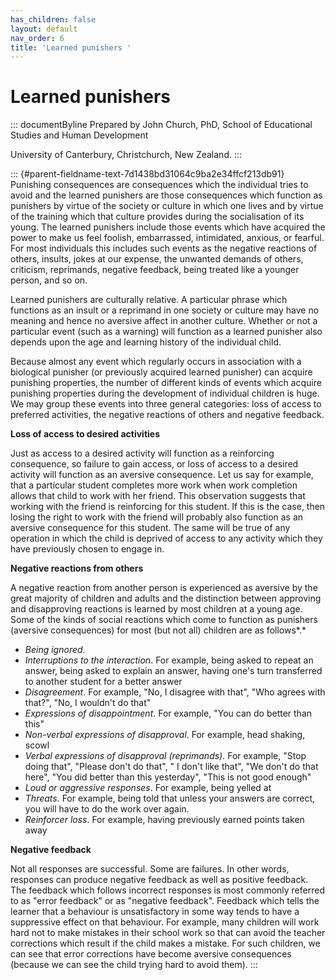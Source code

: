 ```yaml
---
has_children: false
layout: default
nav_order: 6
title: 'Learned punishers '
---
```

# Learned punishers 


::: documentByline
Prepared by John Church, PhD, School of Educational Studies and Human
Development

University of Canterbury, Christchurch, New Zealand.
:::

::: {#parent-fieldname-text-7d1438bd31064c9ba2e34ffcf213db91}
Punishing consequences are consequences which the individual tries to
avoid and the learned punishers are those consequences which function as
punishers by virtue of the society or culture in which one lives and by
virtue of the training which that culture provides during the
socialisation of its young. The learned punishers include those events
which have acquired the power to make us feel foolish, embarrassed,
intimidated, anxious, or fearful. For most individuals this includes
such events as the negative reactions of others, insults, jokes at our
expense, the unwanted demands of others, criticism, reprimands, negative
feedback, being treated like a younger person, and so on.

Learned punishers are culturally relative. A particular phrase which
functions as an insult or a reprimand in one society or culture may have
no meaning and hence no aversive affect in another culture. Whether or
not a particular event (such as a warning) will function as a learned
punisher also depends upon the age and learning history of the
individual child.

Because almost any event which regularly occurs in association with a
biological punisher (or previously acquired learned punisher) can
acquire punishing properties, the number of different kinds of events
which acquire punishing properties during the development of individual
children is huge. We may group these events into three general
categories: loss of access to preferred activities, the negative
reactions of others and negative feedback.

**Loss of access to desired activities**

Just as access to a desired activity will function as a reinforcing
consequence, so failure to gain access, or loss of access to a desired
activity will function as an aversive consequence. Let us say for
example, that a particular student completes more work when work
completion allows that child to work with her friend. This observation
suggests that working with the friend is reinforcing for this student.
If this is the case, then losing the right to work with the friend will
probably also function as an aversive consequence for this student. The
same will be true of any operation in which the child is deprived of
access to any activity which they have previously chosen to engage in.

**Negative reactions from others**

A negative reaction from another person is experienced as aversive by
the great majority of children and adults and the distinction between
approving and disapproving reactions is learned by most children at a
young age. Some of the kinds of social reactions which come to function
as punishers (aversive consequences) for most (but not all) children are
as follows*.*

-   *Being ignored.*
-   *Interruptions to the interaction*. For example, being asked to
    repeat an answer, being asked to explain an answer, having one\'s
    turn transferred to another student for a better answer
-   *Disagreement*. For example, "No, I disagree with that", "Who agrees
    with that?", "No, I wouldn\'t do that"
-   *Expressions of disappointment*. For example, "You can do better
    than this"
-   *Non-verbal expressions of disapproval*. For example, head shaking,
    scowl
-   *Verbal expressions of disapproval* *(reprimands).* For example,
    "Stop doing that", "Please don\'t do that", " I don\'t like that",
    "We don\'t do that here", "You did better than this yesterday",
    "This is not good enough"
-   *Loud or aggressive responses*. For example, being yelled at
-   *Threats.* For example, being told that unless your answers are
    correct, you will have to do the work over again.
-   *Reinforcer loss*. For example, having previously earned points
    taken away

**Negative feedback**

Not all responses are successful. Some are failures. In other words,
responses can produce negative feedback as well as positive feedback.
The feedback which follows incorrect responses is most commonly referred
to as "error feedback" or as "negative feedback". Feedback which tells
the learner that a behaviour is unsatisfactory in some way tends to have
a suppressive effect on that behaviour. For example, many children will
work hard not to make mistakes in their school work so that can avoid
the teacher corrections which result if the child makes a mistake. For
such children, we can see that error corrections have become aversive
consequences (because we can see the child trying hard to avoid them).
:::
